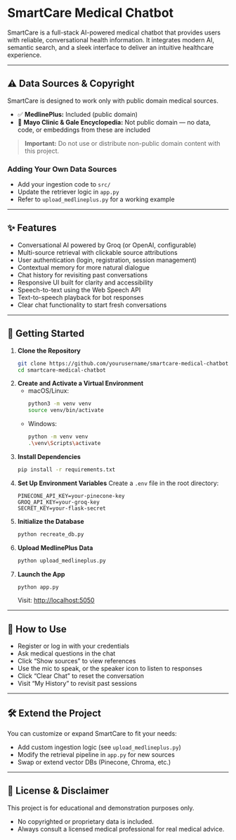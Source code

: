 # SmartCare Medical Chatbot

SmartCare is a full-stack AI-powered medical chatbot that provides users with reliable, conversational health information. It integrates modern AI, semantic search, and a sleek interface to deliver an intuitive healthcare experience.

---

## ⚠️ Data Sources & Copyright

SmartCare is designed to work only with public domain medical sources.

- ✅ **MedlinePlus:** Included (public domain)
- 🚫 **Mayo Clinic & Gale Encyclopedia:** Not public domain — no data, code, or embeddings from these are included

> **Important:** Do not use or distribute non-public domain content with this project.

### Adding Your Own Data Sources
- Add your ingestion code to `src/`
- Update the retriever logic in `app.py`
- Refer to `upload_medlineplus.py` for a working example

---

## ✨ Features

- Conversational AI powered by Groq (or OpenAI, configurable)
- Multi-source retrieval with clickable source attributions
- User authentication (login, registration, session management)
- Contextual memory for more natural dialogue
- Chat history for revisiting past conversations
- Responsive UI built for clarity and accessibility
- Speech-to-text using the Web Speech API
- Text-to-speech playback for bot responses
- Clear chat functionality to start fresh conversations

---

## 🚀 Getting Started

1. **Clone the Repository**
   ```bash
   git clone https://github.com/yourusername/smartcare-medical-chatbot.git
   cd smartcare-medical-chatbot
   ```
2. **Create and Activate a Virtual Environment**
   - macOS/Linux:
     ```bash
     python3 -m venv venv
     source venv/bin/activate
     ```
   - Windows:
     ```bash
     python -m venv venv
     .\venv\Scripts\activate
     ```
3. **Install Dependencies**
   ```bash
   pip install -r requirements.txt
   ```
4. **Set Up Environment Variables**
   Create a `.env` file in the root directory:
   ```env
   PINECONE_API_KEY=your-pinecone-key
   GROQ_API_KEY=your-groq-key
   SECRET_KEY=your-flask-secret
   ```
5. **Initialize the Database**
   ```bash
   python recreate_db.py
   ```
6. **Upload MedlinePlus Data**
   ```bash
   python upload_medlineplus.py
   ```
7. **Launch the App**
   ```bash
   python app.py
   ```
   Visit: [http://localhost:5050](http://localhost:5050)

---

## 💬 How to Use

- Register or log in with your credentials
- Ask medical questions in the chat
- Click “Show sources” to view references
- Use the mic to speak, or the speaker icon to listen to responses
- Click “Clear Chat” to reset the conversation
- Visit “My History” to revisit past sessions

---

## 🛠️ Extend the Project

You can customize or expand SmartCare to fit your needs:
- Add custom ingestion logic (see `upload_medlineplus.py`)
- Modify the retrieval pipeline in `app.py` for new sources
- Swap or extend vector DBs (Pinecone, Chroma, etc.)

---

## 📄 License & Disclaimer

This project is for educational and demonstration purposes only.

- No copyrighted or proprietary data is included.
- Always consult a licensed medical professional for real medical advice. 